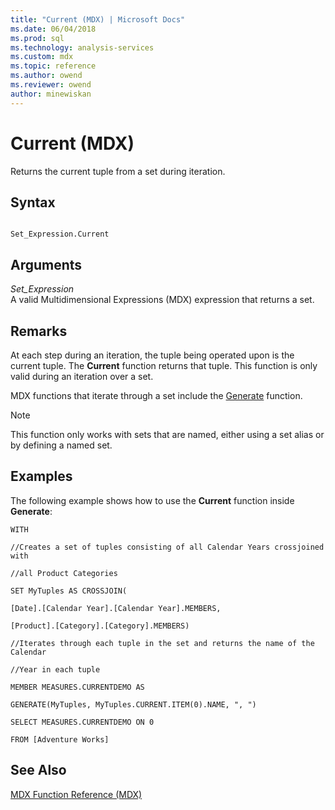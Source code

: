 ```yaml
---
title: "Current (MDX) | Microsoft Docs"
ms.date: 06/04/2018
ms.prod: sql
ms.technology: analysis-services
ms.custom: mdx
ms.topic: reference
ms.author: owend
ms.reviewer: owend
author: minewiskan
---
```

# Current (MDX)


  Returns the current tuple from a set during iteration.  
  
## Syntax  
  
```  
  
Set_Expression.Current   
```  
  
## Arguments  
 *Set_Expression*  
 A valid Multidimensional Expressions (MDX) expression that returns a set.  
  
## Remarks  
 At each step during an iteration, the tuple being operated upon is the current tuple. The **Current** function returns that tuple. This function is only valid during an iteration over a set.  
  
 MDX functions that iterate through a set include the [Generate](../mdx/generate-mdx.md) function.  
  
> [!NOTE]  
>  This function only works with sets that are named, either using a set alias or by defining a named set.  
  
## Examples  
 The following example shows how to use the **Current** function inside **Generate**:  
  
 `WITH`  
  
 `//Creates a set of tuples consisting of all Calendar Years crossjoined with`  
  
 `//all Product Categories`  
  
 `SET MyTuples AS CROSSJOIN(`  
  
 `[Date].[Calendar Year].[Calendar Year].MEMBERS,`  
  
 `[Product].[Category].[Category].MEMBERS)`  
  
 `//Iterates through each tuple in the set and returns the name of the Calendar`  
  
 `//Year in each tuple`  
  
 `MEMBER MEASURES.CURRENTDEMO AS`  
  
 `GENERATE(MyTuples, MyTuples.CURRENT.ITEM(0).NAME, ", ")`  
  
 `SELECT MEASURES.CURRENTDEMO ON 0`  
  
 `FROM [Adventure Works]`  
  
## See Also  
 [MDX Function Reference &#40;MDX&#41;](../mdx/mdx-function-reference-mdx.md)  
  
  
